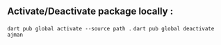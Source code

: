 ## **Activate/Deactivate package locally :**

``` dart pub global activate --source path . ```
``` dart pub global deactivate ajman ```


